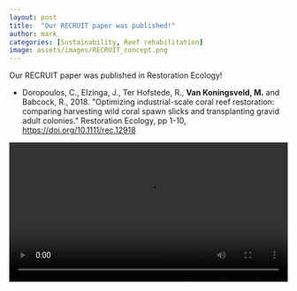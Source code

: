 ```yaml
---
layout: post
title:  "Our RECRUIT paper was published!"
author: mark
categories: [Sustainability, Reef rehabilitation]
image: assets/images/RECRUIT_concept.png
---
```

Our RECRUIT paper was published in Restoration Ecology!

<ul>
  <li>Doropoulos, C., Elzinga, J., Ter Hofstede, R., <b>Van Koningsveld, M.</b> and Babcock, R., 2018. "Optimizing industrial-scale coral reef restoration: comparing harvesting wild coral spawn slicks and transplanting gravid adult colonies." Restoration Ecology, pp 1-10, <a href="https://doi.org/10.1111/rec.12918">https://doi.org/10.1111/rec.12918</a></li>
</ul>

<video width=100% controls>
  <source src="https://player.vimeo.com/video/312848060" type="video/mp4">
</video>